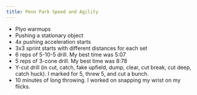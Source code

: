 ```yaml
---
title: Penn Park Speed and Agility
---
```


- Plyo warmups
- Pushing a stationary object
- 4x pushing acceleration starts
- 3x3 sprint starts with different distances for each set
- 6 reps of 5-10-5 drill. My best time was 5:07
- 5 reps of 3-cone drill. My best time was 8:78
- Y-cut drill (in cut, catch, fake upfield, dump, clear, cut break, cut deep, catch huck). I marked for 5, threw 5, and cut a bunch.
- 10  minutes of long throwing. I worked on snapping my wrist on my flicks.
